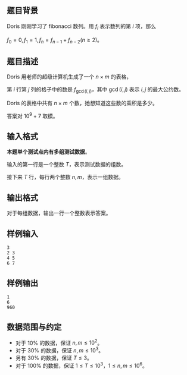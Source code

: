 ## 题目背景

Doris 刚刚学习了 fibonacci 数列。用 $f_i$ 表示数列的第 $i$ 项，那么

$f_0=0,f_1=1,f_n=f_{n-1}+f_{n-2}(n\ge 2)$。

## 题目描述

Doris 用老师的超级计算机生成了一个 $n\times m$ 的表格，

第 $i$ 行第 $j$ 列的格子中的数是 $f_{\gcd(i,j)}$，其中 $\gcd(i,j)$ 表示 $i,j$ 的最大公约数。

Doris 的表格中共有 $n\times m$ 个数，她想知道这些数的乘积是多少。

答案对 $10^9+7$ 取模。

## 输入格式

**本题单个测试点内有多组测试数据**。

输入的第一行是一个整数 $T$，表示测试数据的组数。

接下来 $T$ 行，每行两个整数 $n, m$，表示一组数据。

## 输出格式

对于每组数据，输出一行一个整数表示答案。

## 样例输入

```plain
3
2 3
4 5
6 7
```

## 样例输出

```plain
1
6
960
```

## 数据范围与约定

- 对于 $10\%$ 的数据，保证 $n,m\leq 10^2$。
- 对于 $30\%$ 的数据，保证 $n,m\leq 10^3$。
- 另有 $30\%$ 的数据，保证 $T\leq 3$。
- 对于 $100\%$ 的数据，保证 $1 \leq T\leq 10^3$，$1\leq n,m\leq 10^6$。
